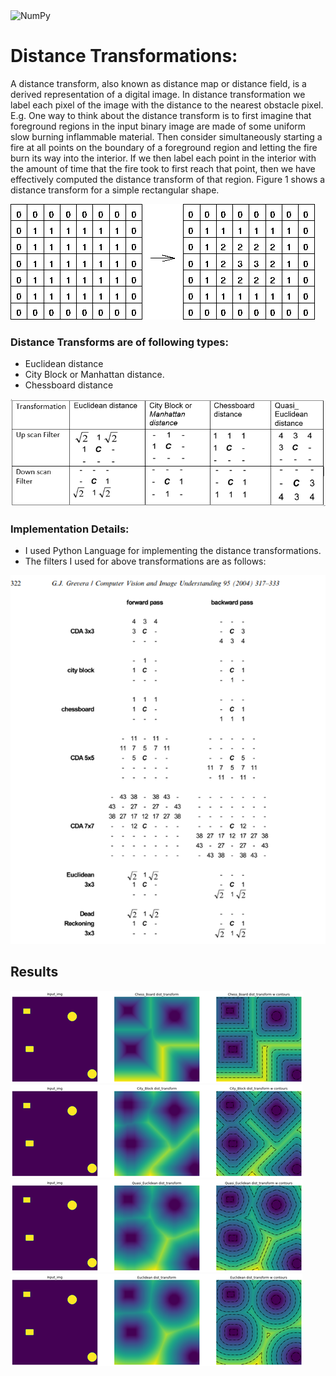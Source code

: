 <img alt="NumPy" src="https://img.shields.io/badge/numpy%20-%23013243.svg?&style=for-the-badge&logo=numpy&logoColor=white" />

# Distance Transformations:
A distance transform, also known as distance map or distance field, is a derived representation of a digital image. In distance transformation we  label each pixel of the image with the distance to the nearest obstacle pixel. E.g.
One way to think about the distance transform is to first imagine that foreground regions in the input binary image are made of some uniform slow burning inflammable material. Then consider simultaneously starting a fire at all points on the boundary of a foreground region and letting the fire burn its way into the interior. If we then label each point in the interior with the amount of time that the fire took to first reach that point, then we have effectively computed the distance transform of that region. Figure 1 shows a distance transform for a simple rectangular shape.

![alt text](https://github.com/Mr-TalhaIlyas/Distance-Transforms/blob/master/screens/img1.gif)

### Distance Transforms are of following types:
* Euclidean distance
* City Block or Manhattan distance.
* Chessboard distance

![alt text](https://github.com/Mr-TalhaIlyas/Distance-Transforms/blob/master/screens/img2.png)

### Implementation Details:
* I used Python Language for implementing the distance transformations.
* The filters I used for above transformations are as follows:

![alt text](https://github.com/Mr-TalhaIlyas/Distance-Transforms/blob/master/screens/img4.png)

## Results
![alt text](https://github.com/Mr-TalhaIlyas/Distance-Transforms/blob/master/screens/img3.png)
![alt text](https://github.com/Mr-TalhaIlyas/Distance-Transforms/blob/master/screens/img5.png)
![alt text](https://github.com/Mr-TalhaIlyas/Distance-Transforms/blob/master/screens/img6.png)
![alt text](https://github.com/Mr-TalhaIlyas/Distance-Transforms/blob/master/screens/img7.png)

